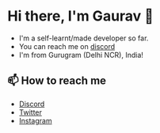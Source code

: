 # Hi there, I'm Gaurav 👋

- I'm a self-learnt/made developer so far.
- You can reach me on [discord](https://discord.com/users/1211202988518146050)
- I'm from Gurugram (Delhi NCR), India!

## 📫 How to reach me

- [Discord](https://discord.com/users/1211202988518146050)
- [Twitter](https://x.com/Xinacy)
- [Instagram](https://instagram.com/ibinacy)
